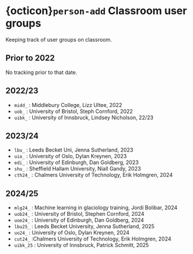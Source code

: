 # {octicon}`person-add` Classroom user groups

Keeping track of user groups on classroom.

## Prior to 2022

No tracking prior to that date.

## 2022/23

- `midd_` : Middlebury College, Lizz Ultee, 2022
- `uob_` : University of Bristol, Steph Cornford, 2022
- `uibk_` : University of Innsbruck, Lindsey Nicholson, 22/23

## 2023/24

- `lbu_` : Leeds Becket Uni, Jenna Sutherland, 2023
- `uio_` : University of Oslo, Dylan Kreynen, 2023
- `edi_` : University of Edinburgh, Dan Goldberg, 2023
- `shu_` : Sheffield Hallam University, Niall Gandy, 2023
- `cth24_` : Chalmers University of Technology, Erik Holmgren, 2024

## 2024/25

- `mlg24_` : Machine learning in glaciology training, Jordi Bolibar, 2024
- `uob24_` : University of Bristol, Stephen Cornford, 2024
- `uoe24_` : University of Edinburgh, Dan Goldberg, 2024
- `lbu25_` : Leeds Becket University, Jenna Sutherland, 2025
- `uo24_` : University of Oslo, Dylan Kreynen, 2024
- `cut24_` :Chalmers University of Technology, Erik Holmgren, 2024
- `uibk_25` : University of Innsbruck, Patrick Schmitt, 2025
